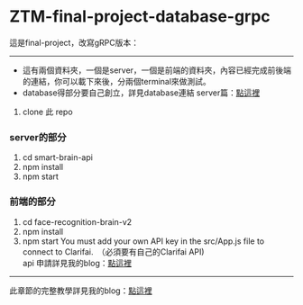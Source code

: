# ZTM-final-project-database-grpc
這是final-project，改寫gRPC版本：

---
- 這有兩個資料夾，一個是server，一個是前端的資料夾，內容已經完成前後端的連結，你可以載下來後，分兩個terminal來做測試。  　
- database得部分要自己創立，詳見database連結 server篇：[點這裡](https://www.notion.so/ZTM-FINAL-PROJECT_SmartBrain-Back-End-Database-35394d591edc4ba3962cbe3a7560bd03 'title')
1. clone 此 repo  
### server的部分
  1. cd smart-brain-api 
  2. npm install
  3. npm start
### 前端的部分
  1. cd face-recognition-brain-v2
  2. npm install
  3. npm start
  You must add your own API key in the src/App.js file to connect to Clarifai.　（必須要有自己的Clarifai API)  
  api 申請詳見我的blog：[點這裡](https://www.notion.so/Clarifai-API-Updates-Models-and-Troubleshooting-a62619f26fc74ab188d7a74b1ea23226 "title")  
---
此章節的完整教學詳見我的blog：[點這裡](https://www.notion.so/Optional-Using-gRPC-API-6d8b3002a3574ebb8494753a194efeba "title")
